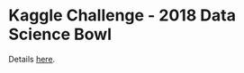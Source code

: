 # Kaggle Challenge - 2018 Data Science Bowl

Details [here](https://www.kaggle.com/c/data-science-bowl-2018#description).